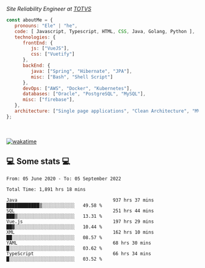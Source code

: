 <p><em>Site Reliability Engineer at <a href="https://www.totvs.com/">TOTVS</a></br>
</em></p>


```javascript
const aboutMe = {
   pronouns: "Ele" | "he",
   code: [ Javascript, Typescript, HTML, CSS, Java, Golang, Python ],
   technologies: {
      frontEnd: {
         js: ["VueJS"],
         css: ["Vuetify"]
      },
      backEnd: {
         java: ["Spring", "Hibernate", "JPA"],
         misc: ["Bash", "Shell Script"]
      },
      devOps: ["AWS", "Docker", "Kubernetes"],
      databases: ["Oracle", "PostgreSQL", "MySQL"],
      misc: ["firebase"],
   },
   architecture: ["Single page applications", "Clean Architecture", "MVC", "Microservices"],
};
```
</br></br>
[![wakatime](https://wakatime.com/badge/user/a3a8ed06-d304-4d6b-bc86-4adc418cdea7.svg)](https://wakatime.com/@a3a8ed06-d304-4d6b-bc86-4adc418cdea7)
<h2>💻 Some stats 💻</h2>

<!--START_SECTION:waka-->

```text
From: 05 June 2020 - To: 05 September 2022

Total Time: 1,891 hrs 18 mins

Java                                   937 hrs 37 mins ████████████▒░░░░░░░░░░░░   49.58 %
SQL                                    251 hrs 44 mins ███▒░░░░░░░░░░░░░░░░░░░░░   13.31 %
Vue.js                                 197 hrs 29 mins ██▓░░░░░░░░░░░░░░░░░░░░░░   10.44 %
XML                                    162 hrs 10 mins ██░░░░░░░░░░░░░░░░░░░░░░░   08.57 %
YAML                                   68 hrs 30 mins  █░░░░░░░░░░░░░░░░░░░░░░░░   03.62 %
TypeScript                             66 hrs 34 mins  █░░░░░░░░░░░░░░░░░░░░░░░░   03.52 %
```

<!--END_SECTION:waka-->
